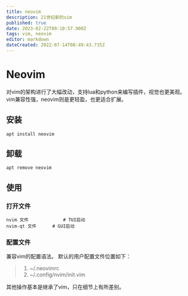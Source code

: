 ```yaml
---
title: neovim
description: 21世纪新的vim
published: true
date: 2023-02-22T09:10:57.900Z
tags: vim, neovim
editor: markdown
dateCreated: 2022-07-14T08:49:43.735Z
---
```


# Neovim
对vim的架构进行了大幅改动，支持lua和python来编写插件，视觉也更美观。
vim兼容性强，neovim则是更轻盈，也更适合扩展。

## 安装
``` shell
apt install neovim
```
## 卸载
``` shell
apt remove neovim
```

## 使用
### 打开文件
``` shell
nvim 文件				# TUI启动
nvim-qt 文件		# GUI启动
```

### 配置文件
兼容vim的配置语法。
默认的用户配置文件位置如下：
> 1. ~/.neovimrc
> 2. ~/.config/nvim/init.vim


其他操作基本是继承了vim，只在细节上有所差别。